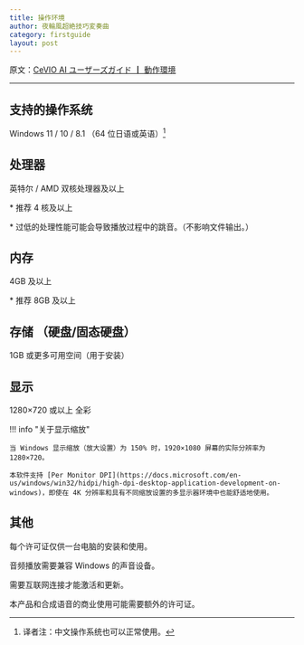 ```yaml
---
title: 操作环境
author: 夜輪風超絶技巧変奏曲
category: firstguide
layout: post
---
```

原文：[CeVIO AI ユーザーズガイド ┃ 動作環境](https://cevio.jp/guide/cevio_ai/firstguide/system_requirements/)

---

## 支持的操作系统

Windows 11 / 10 / 8.1 （64 位日语或英语）[^1]

## 处理器

英特尔 / AMD 双核处理器及以上

\* 推荐 4 核及以上

\* 过低的处理性能可能会导致播放过程中的跳音。（不影响文件输出。）

## 内存

4GB 及以上

\* 推荐 8GB 及以上

## 存储 （硬盘/固态硬盘）

1GB 或更多可用空间（用于安装）

## 显示

1280×720 或以上 全彩

!!! info "关于显示缩放"

    当 Windows 显示缩放（放大设置）为 150% 时，1920×1080 屏幕的实际分辨率为 1280×720。

    本软件支持 [Per Monitor DPI](https://docs.microsoft.com/en-us/windows/win32/hidpi/high-dpi-desktop-application-development-on-windows)，即使在 4K 分辨率和具有不同缩放设置的多显示器环境中也能舒适地使用。

## 其他

每个许可证仅供一台电脑的安装和使用。

音频播放需要兼容 Windows 的声音设备。

需要互联网连接才能激活和更新。

本产品和合成语音的商业使用可能需要额外的许可证。

[^1]: 译者注：中文操作系统也可以正常使用。
